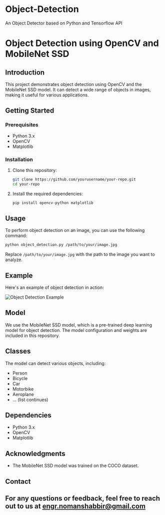 # Object-Detection
An Object Detector based on Python and Tensorflow API

# Object Detection using OpenCV and MobileNet SSD

## Introduction

This project demonstrates object detection using OpenCV and the MobileNet SSD model. It can detect a wide range of objects in images, making it useful for various applications.

## Getting Started

### Prerequisites

- Python 3.x
- OpenCV
- Matplotlib

### Installation

1. Clone this repository:
   ```bash
   git clone https://github.com/yourusername/your-repo.git
   cd your-repo
   ```

2. Install the required dependencies:
   ```bash
   pip install opencv-python matplotlib
   ```

## Usage

To perform object detection on an image, you can use the following command:

```bash
python object_detection.py /path/to/your/image.jpg
```

Replace `/path/to/your/image.jpg` with the path to the image you want to analyze.

## Example

Here's an example of object detection in action:

![Object Detection Example](/images/example.jpg)

## Model

We use the MobileNet SSD model, which is a pre-trained deep learning model for object detection. The model configuration and weights are included in this repository.

## Classes

The model can detect various objects, including:

- Person
- Bicycle
- Car
- Motorbike
- Aeroplane
- ... (list continues)

## Dependencies

- Python 3.x
- OpenCV
- Matplotlib



## Acknowledgments

- The MobileNet SSD model was trained on the COCO dataset.

## Contact

For any questions or feedback, feel free to reach out to us at engr.nomanshabbir@gmail.com
---

